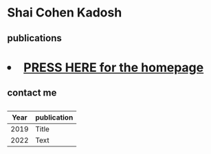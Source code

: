 # Shai Cohen Kadosh

## publications

# <li><a href="https://www.shaicohen.net">PRESS HERE for the homepage</a></li>

## contact me

##
| Year | publication |
| ----------- | ----------- |
| 2019 | Title |
| 2022 | Text |



